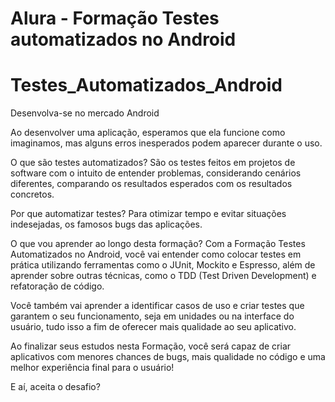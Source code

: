 # Alura - Formação Testes automatizados no Android
# Testes_Automatizados_Android

Desenvolva-se no mercado Android

Ao desenvolver uma aplicação, esperamos que ela funcione como imaginamos, mas alguns erros inesperados podem aparecer durante o uso.

O que são testes automatizados?
São os testes feitos em projetos de software com o intuito de entender problemas, considerando cenários diferentes, comparando os resultados esperados com os resultados concretos.

Por que automatizar testes?
Para otimizar tempo e evitar situações indesejadas, os famosos bugs das aplicações.

O que vou aprender ao longo desta formação?
Com a Formação Testes Automatizados no Android, você vai entender como colocar testes em prática utilizando ferramentas como o JUnit, Mockito e Espresso, além de aprender sobre outras técnicas, como o TDD (Test Driven Development) e refatoração de código.

Você também vai aprender a identificar casos de uso e criar testes que garantem o seu funcionamento, seja em unidades ou na interface do usuário, tudo isso a fim de oferecer mais qualidade ao seu aplicativo.

Ao finalizar seus estudos nesta Formação, você será capaz de criar aplicativos com menores chances de bugs, mais qualidade no código e uma melhor experiência final para o usuário!

E aí, aceita o desafio?
